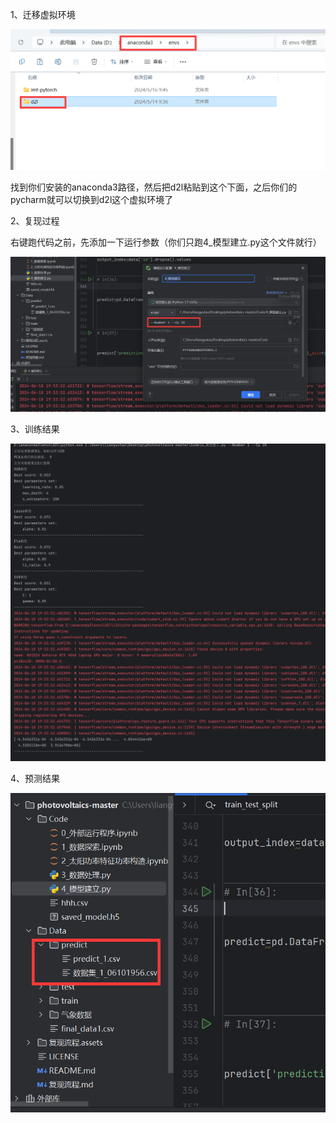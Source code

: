 1、迁移虚拟环境

![image-20240610202948771](./%E5%A4%8D%E7%8E%B0%E6%B5%81%E7%A8%8B.assets/image-20240610202948771.png)

找到你们安装的anaconda3路径，然后把d2l粘贴到这个下面，之后你们的pycharm就可以切换到d2l这个虚拟环境了



2、复现过程

右键跑代码之前，先添加一下运行参数（你们只跑4_模型建立.py这个文件就行）

![image-20240610203225512](./%E5%A4%8D%E7%8E%B0%E6%B5%81%E7%A8%8B.assets/image-20240610203344010.png)



3、训练结果

![image-20240610203249445](./%E5%A4%8D%E7%8E%B0%E6%B5%81%E7%A8%8B.assets/image-20240610203249445.png)

4、预测结果

![image-20240610203503658](./%E5%A4%8D%E7%8E%B0%E6%B5%81%E7%A8%8B.assets/image-20240610203503658.png)